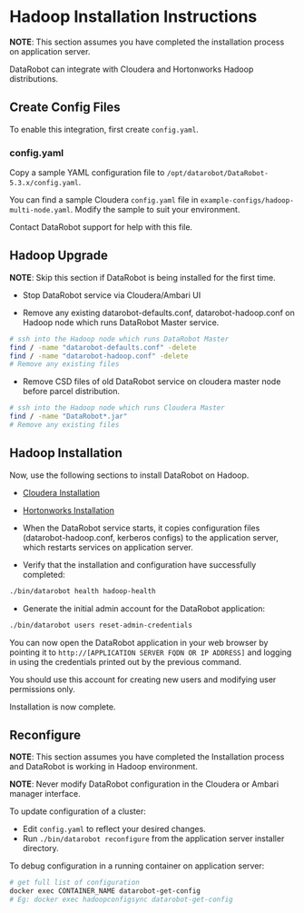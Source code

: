 # Hadoop Installation Instructions

**NOTE**: This section assumes you have completed the installation process on application server.

DataRobot can integrate with Cloudera and Hortonworks Hadoop distributions.

## Create Config Files

To enable this integration, first create `config.yaml`.

### config.yaml

Copy a sample YAML configuration file to `/opt/datarobot/DataRobot-5.3.x/config.yaml`.

You can find a sample Cloudera `config.yaml` file in `example-configs/hadoop-multi-node.yaml`. Modify the sample to suit your
environment.

Contact DataRobot support for help with this file.

## Hadoop Upgrade

**NOTE**: Skip this section if DataRobot is being installed for the first time.

* Stop DataRobot service via Cloudera/Ambari UI

* Remove any existing datarobot-defaults.conf, datarobot-hadoop.conf on Hadoop node which runs DataRobot Master service.

```bash
# ssh into the Hadoop node which runs DataRobot Master
find / -name "datarobot-defaults.conf" -delete
find / -name "datarobot-hadoop.conf" -delete
# Remove any existing files
```

* Remove CSD files of old DataRobot service on cloudera master node before parcel distribution.

```bash
# ssh into the Hadoop node which runs Cloudera Master
find / -name "DataRobot*.jar"
# Remove any existing files
```

## Hadoop Installation

Now, use the following sections to install DataRobot on Hadoop.

* [Cloudera Installation](cloudera-install.md)
* [Hortonworks Installation](ambari-install.md)

* When the DataRobot service starts, it copies configuration files (datarobot-hadoop.conf, kerberos configs)
to the application server, which restarts services on application server.

* Verify that the installation and configuration have successfully completed:

```bash
./bin/datarobot health hadoop-health
```

* Generate the initial admin account for the DataRobot application:

```bash
./bin/datarobot users reset-admin-credentials
```

You can now open the DataRobot application in your web browser by pointing it
to `http://[APPLICATION SERVER FQDN OR IP ADDRESS]` and logging in using the
credentials printed out by the previous command.

You should use this account for creating new users and modifying user permissions only.

Installation is now complete.

## Reconfigure

**NOTE**: This section assumes you have completed the Installation process and
DataRobot is working in Hadoop environment.

**NOTE**: Never modify DataRobot configuration in the Cloudera or Ambari manager interface.

To update configuration of a cluster:

* Edit `config.yaml` to reflect your desired changes.
* Run `./bin/datarobot reconfigure` from the application server installer directory.

To debug configuration in a running container on application server:

```bash
# get full list of configuration
docker exec CONTAINER_NAME datarobot-get-config
# Eg: docker exec hadoopconfigsync datarobot-get-config
```
